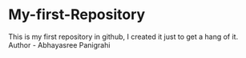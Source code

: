 # My-first-Repository
This is my first repository in github, I created it just to get a hang of it.
Author - Abhayasree Panigrahi
